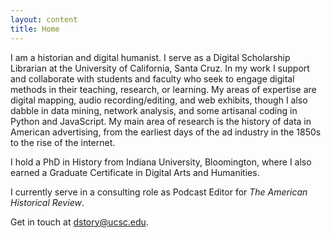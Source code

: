 ```yaml
---
layout: content
title: Home
---
```

I am a historian and digital humanist. I serve as a Digital Scholarship Librarian at the University of California, Santa Cruz. In my work I support and collaborate with students and faculty who seek to engage digital methods in their teaching, research, or learning. My areas of expertise are digital mapping, audio recording/editing, and web exhibits, though I also dabble in data mining, network analysis, and some artisanal coding in Python and JavaScript. My main area of research is the history of data in American advertising, from the earliest days of the ad industry in the 1850s to the rise of the internet.

I hold a PhD in History from Indiana University, Bloomington, where I also earned a Graduate Certificate in Digital Arts and Humanities.

I currently serve in a consulting role as Podcast Editor for *The American Historical Review*.

Get in touch at [dstory@ucsc.edu](mailto:dstory@ucsc.edu).